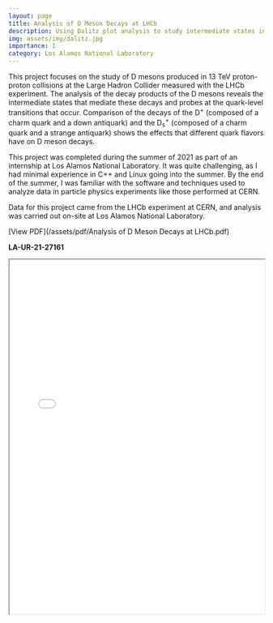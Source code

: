 ```yaml
---
layout: page
title: Analysis of D Meson Decays at LHCb
description: Using Dalitz plot analysis to study intermediate states in the decays of D mesons
img: assets/img/dalitz.jpg
importance: 1
category: Los Alamos National Laboratory
---
```


This project focuses on the study of D mesons produced in 13 TeV proton-proton collisions at the Large Hadron Collider measured with the LHCb experiment. The analysis of the decay products of the D mesons reveals the intermediate states that mediate these decays and probes at the quark-level transitions that occur. Comparison of the decays of the D<sup>+</sup> (composed of a charm quark and a down antiquark) and the D<sub>s</sub><sup>+</sup> (composed of a charm quark and a strange antiquark) shows the effects that different quark flavors have on D meson decays.

This project was completed during the summer of 2021 as part of an internship at Los Alamos National Laboratory. It was quite challenging, as I had minimal experience in C++ and Linux going into the summer. By the end of the summer, I was familiar with the software and techniques used to analyze data in particle physics experiments like those performed at CERN.

Data for this project came from the LHCb experiment at CERN, and analysis was carried out on-site at Los Alamos National Laboratory.

[View PDF](/assets/pdf/Analysis of D Meson Decays at LHCb.pdf)

**LA-UR-21-27161**
<iframe src="/assets/pdf/Analysis of D Meson Decays at LHCb.pdf" width="100%" height="700px">
</iframe>